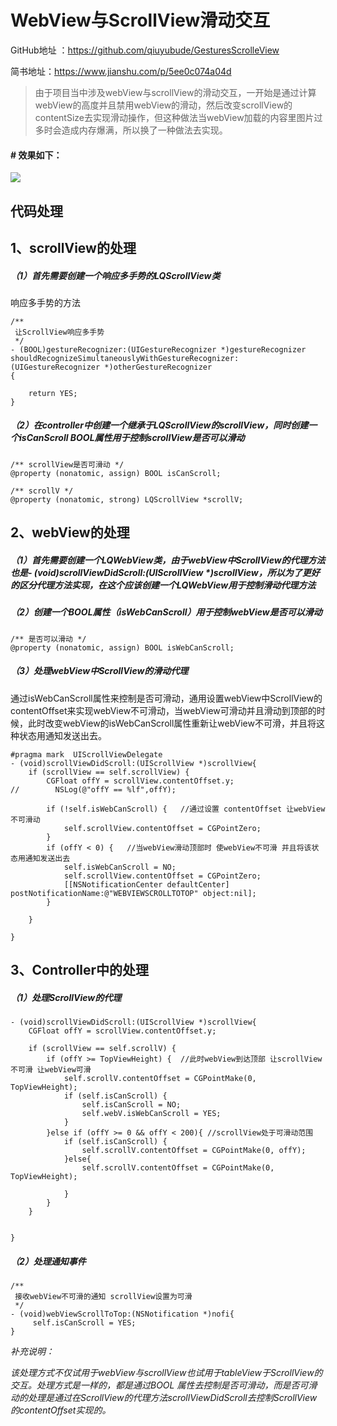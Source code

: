 # WebView与ScrollView滑动交互

GitHub地址 ：https://github.com/qiuyubude/GesturesScrolleView

简书地址：https://www.jianshu.com/p/5ee0c074a04d

>  由于项目当中涉及webView与scrollView的滑动交互，一开始是通过计算webView的高度并且禁用webView的滑动，然后改变scrollView的contentSize去实现滑动操作，但这种做法当webView加载的内容里图片过多时会造成内存爆满，所以换了一种做法去实现。

#### # 效果如下：

![](http://ww1.sinaimg.cn/large/ed0bfc02gy1g4epyh5f98g20a006ojx3.gif)

## 代码处理

##  1、scrollView的处理
#####    （1）首先需要创建一个响应多手势的LQScrollView类
响应多手势的方法

```
/**
 让ScrollView响应多手势
 */
- (BOOL)gestureRecognizer:(UIGestureRecognizer *)gestureRecognizer shouldRecognizeSimultaneouslyWithGestureRecognizer:(UIGestureRecognizer *)otherGestureRecognizer
{
    
    return YES;
}
```
#####  （2）在controller中创建一个继承于LQScrollView的scrollView，同时创建一个isCanScroll BOOL属性用于控制scrollView是否可以滑动

```
/** scrollView是否可滑动 */
@property (nonatomic, assign) BOOL isCanScroll;

/** scrollV */
@property (nonatomic, strong) LQScrollView *scrollV;
```


## 2、webView的处理

##### （1）首先需要创建一个LQWebView类，由于webView中ScrollView的代理方法也是- (void)scrollViewDidScroll:(UIScrollView *)scrollView，所以为了更好的区分代理方法实现，在这个应该创建一个LQWebView用于控制滑动代理方法

##### （2）创建一个BOOL属性（isWebCanScroll）用于控制webView是否可以滑动
```
/** 是否可以滑动 */
@property (nonatomic, assign) BOOL isWebCanScroll;
```
##### （3）处理webView中ScrollView的滑动代理
通过isWebCanScroll属性来控制是否可滑动，通用设置webView中ScrollView的contentOffset来实现webView不可滑动，当webView可滑动并且滑动到顶部的时候，此时改变webView的isWebCanScroll属性重新让webView不可滑，并且将这种状态用通知发送出去。
```
#pragma mark  UIScrollViewDelegate
- (void)scrollViewDidScroll:(UIScrollView *)scrollView{
    if (scrollView == self.scrollView) {
        CGFloat offY = scrollView.contentOffset.y;
//        NSLog(@"offY == %lf",offY);
        
        if (!self.isWebCanScroll) {   //通过设置 contentOffset 让webView不可滑动
            self.scrollView.contentOffset = CGPointZero;
        }
        if (offY < 0) {   //当webView滑动顶部时 使webView不可滑 并且将该状态用通知发送出去
            self.isWebCanScroll = NO;
            self.scrollView.contentOffset = CGPointZero;
            [[NSNotificationCenter defaultCenter] postNotificationName:@"WEBVIEWSCROLLTOTOP" object:nil];
        }
        
    }
    
}
```

## 3、Controller中的处理
##### （1）处理ScrollView的代理
```
- (void)scrollViewDidScroll:(UIScrollView *)scrollView{
    CGFloat offY = scrollView.contentOffset.y;
    
    if (scrollView == self.scrollV) {
        if (offY >= TopViewHeight) {  //此时webView到达顶部 让scrollView不可滑 让webView可滑
            self.scrollV.contentOffset = CGPointMake(0, TopViewHeight);
            if (self.isCanScroll) {
                self.isCanScroll = NO;
                self.webV.isWebCanScroll = YES;
            }
        }else if (offY >= 0 && offY < 200){ //scrollView处于可滑动范围
            if (self.isCanScroll) {
                self.scrollV.contentOffset = CGPointMake(0, offY);
            }else{
                self.scrollV.contentOffset = CGPointMake(0, TopViewHeight);
                
            }
        }
    }
    
    
}

```
##### （2）处理通知事件
```
/**
 接收webView不可滑的通知 scrollView设置为可滑
 */
- (void)webViewScrollToTop:(NSNotification *)nofi{
     self.isCanScroll = YES;
}
```
*补充说明：*

*该处理方式不仅试用于webView与scrollView也试用于tableView于ScrollView的交互。处理方式是一样的，都是通过BOOL 属性去控制是否可滑动，而是否可滑动的处理是通过在ScrollView的代理方法scrollViewDidScroll去控制ScrollView的contentOffset实现的。*

